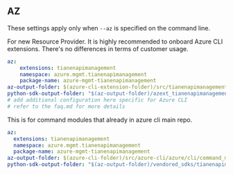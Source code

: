 ## AZ

These settings apply only when `--az` is specified on the command line.

For new Resource Provider. It is highly recommended to onboard Azure CLI extensions. There's no differences in terms of customer usage. 

``` yaml $(az) && $(target-mode) != 'core'
az:
    extensions: tianenapimanagement
    namespace: azure.mgmt.tianenapimanagement
    package-name: azure-mgmt-tianenapimanagement
az-output-folder: $(azure-cli-extension-folder)/src/tianenapimanagement
python-sdk-output-folder: "$(az-output-folder)/azext_tianenapimanagement/vendored_sdks/tianenapimanagement"
# add additional configuration here specific for Azure CLI
# refer to the faq.md for more details
```



This is for command modules that already in azure cli main repo. 
``` yaml $(az) && $(target-mode) == 'core'
az:
  extensions: tianenapimanagement
  namespace: azure.mgmt.tianenapimanagement
  package-name: azure-mgmt-tianenapimanagement
az-output-folder: $(azure-cli-folder)/src/azure-cli/azure/cli/command_modules/tianenapimanagement
python-sdk-output-folder: "$(az-output-folder)/vendored_sdks/tianenapimanagement"
``` 